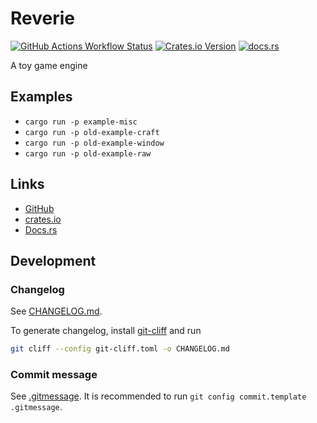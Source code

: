 # Reverie

[![GitHub Actions Workflow Status](https://img.shields.io/github/actions/workflow/status/yuma140902/reverie/rust.yml?logo=github&label=CI)](https://github.com/yuma140902/reverie/actions/workflows/rust.yml)
[![Crates.io Version](https://img.shields.io/crates/v/reverie-engine)](https://crates.io/crates/reverie-engine)
[![docs.rs](https://img.shields.io/docsrs/reverie-engine?logo=docsdotrs)](https://docs.rs/reverie-engine/latest/reverie-engine/)

A toy game engine

## Examples

- `cargo run -p example-misc`
- `cargo run -p old-example-craft`
- `cargo run -p old-example-window`
- `cargo run -p old-example-raw`

## Links

- [GitHub](https://github.com/yuma140902/Reverie)
- [crates.io](https://crates.io/crates/reverie-engine)
- [Docs.rs](https://docs.rs/reverie-engine/)

## Development

### Changelog

See [CHANGELOG.md](./CHANGELOG.md).

To generate changelog, install [git-cliff](https://github.com/orhun/git-cliff) and run

```sh
git cliff --config git-cliff.toml -o CHANGELOG.md
```

### Commit message

See [.gitmessage](./.gitmessage). It is recommended to run `git config commit.template .gitmessage`.

